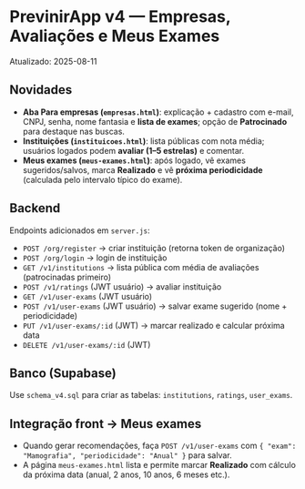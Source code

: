 # PrevinirApp v4 — Empresas, Avaliações e Meus Exames
Atualizado: 2025-08-11

## Novidades
- **Aba Para empresas (`empresas.html`)**: explicação + cadastro com e-mail, CNPJ, senha, nome fantasia e **lista de exames**; opção de **Patrocinado** para destaque nas buscas.
- **Instituições (`instituicoes.html`)**: lista públicas com nota média; usuários logados podem **avaliar (1–5 estrelas)** e comentar.
- **Meus exames (`meus-exames.html`)**: após logado, vê exames sugeridos/salvos, marca **Realizado** e vê **próxima periodicidade** (calculada pelo intervalo típico do exame).

## Backend
Endpoints adicionados em `server.js`:
- `POST /org/register` → criar instituição (retorna token de organização)
- `POST /org/login` → login de instituição
- `GET /v1/institutions` → lista pública com média de avaliações (patrocinadas primeiro)
- `POST /v1/ratings` (JWT usuário) → avaliar instituição
- `GET /v1/user-exams` (JWT usuário)
- `POST /v1/user-exams` (JWT usuário) → salvar exame sugerido (nome + periodicidade)
- `PUT /v1/user-exams/:id` (JWT) → marcar realizado e calcular próxima data
- `DELETE /v1/user-exams/:id` (JWT)

## Banco (Supabase)
Use `schema_v4.sql` para criar as tabelas: `institutions`, `ratings`, `user_exams`.

## Integração front → Meus exames
- Quando gerar recomendações, faça `POST /v1/user-exams` com `{ "exam": "Mamografia", "periodicidade": "Anual" }` para salvar.
- A página `meus-exames.html` lista e permite marcar **Realizado** com cálculo da próxima data (anual, 2 anos, 10 anos, 6 meses etc.).